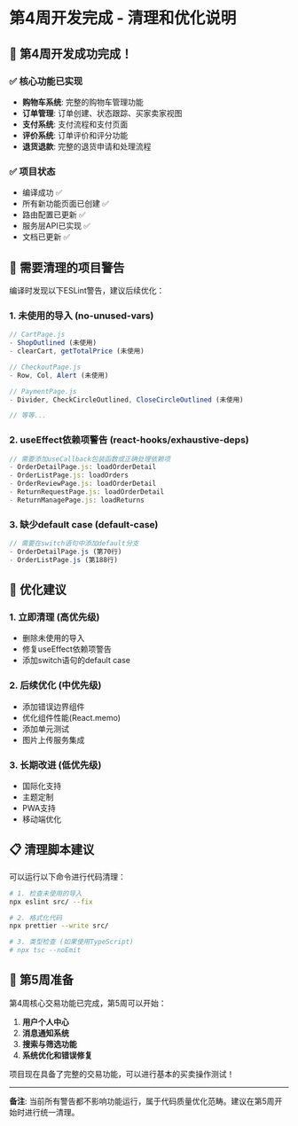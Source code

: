 # 第4周开发完成 - 清理和优化说明

## 🎉 第4周开发成功完成！

### ✅ 核心功能已实现
- **购物车系统**: 完整的购物车管理功能
- **订单管理**: 订单创建、状态跟踪、买家卖家视图
- **支付系统**: 支付流程和支付页面
- **评价系统**: 订单评价和评分功能
- **退货退款**: 完整的退货申请和处理流程

### ✅ 项目状态
- 编译成功 ✅
- 所有新功能页面已创建 ✅
- 路由配置已更新 ✅
- 服务层API已实现 ✅
- 文档已更新 ✅

## 🧹 需要清理的项目警告

编译时发现以下ESLint警告，建议后续优化：

### 1. 未使用的导入 (no-unused-vars)
```javascript
// CartPage.js
- ShopOutlined (未使用)
- clearCart, getTotalPrice (未使用)

// CheckoutPage.js  
- Row, Col, Alert (未使用)

// PaymentPage.js
- Divider, CheckCircleOutlined, CloseCircleOutlined (未使用)

// 等等...
```

### 2. useEffect依赖项警告 (react-hooks/exhaustive-deps)
```javascript
// 需要添加useCallback包装函数或正确处理依赖项
- OrderDetailPage.js: loadOrderDetail
- OrderListPage.js: loadOrders
- OrderReviewPage.js: loadOrderDetail
- ReturnRequestPage.js: loadOrderDetail
- ReturnManagePage.js: loadReturns
```

### 3. 缺少default case (default-case)
```javascript
// 需要在switch语句中添加default分支
- OrderDetailPage.js (第70行)
- OrderListPage.js (第188行)
```

## 🔧 优化建议

### 1. 立即清理 (高优先级)
- 删除未使用的导入
- 修复useEffect依赖项警告
- 添加switch语句的default case

### 2. 后续优化 (中优先级)
- 添加错误边界组件
- 优化组件性能(React.memo)
- 添加单元测试
- 图片上传服务集成

### 3. 长期改进 (低优先级)
- 国际化支持
- 主题定制
- PWA支持
- 移动端优化

## 📋 清理脚本建议

可以运行以下命令进行代码清理：

```bash
# 1. 检查未使用的导入
npx eslint src/ --fix

# 2. 格式化代码
npx prettier --write src/

# 3. 类型检查 (如果使用TypeScript)
# npx tsc --noEmit
```

## 🎯 第5周准备

第4周核心交易功能已完成，第5周可以开始：

1. **用户个人中心**
2. **消息通知系统** 
3. **搜索与筛选功能**
4. **系统优化和错误修复**

项目现在具备了完整的交易功能，可以进行基本的买卖操作测试！

---

**备注**: 当前所有警告都不影响功能运行，属于代码质量优化范畴。建议在第5周开始时进行统一清理。
